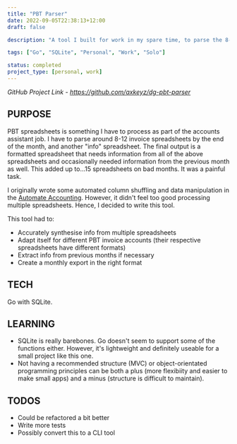```yaml
---
title: "PBT Parser"
date: 2022-09-05T22:38:13+12:00
draft: false

description: "A tool I built for work in my spare time, to parse the 8-10 PBT spreadsheets I have to process every month end. In Go."

tags: ["Go", "SQLite", "Personal", "Work", "Solo"]

status: completed
project_type: [personal, work]
---
```


*GitHub Project Link - https://github.com/axkeyz/dg-pbt-parser*

## PURPOSE

PBT spreadsheets is something I have to process as part of the accounts assistant job. I have to parse around 8-12 invoice spreadsheets by the end of the month, and another "info" spreadsheet. The final output is a formatted spreadsheet that needs information from all of the above spreadsheets and occasionally needed information from the previous month as well. This added up to...15 spreadsheets on bad months. It was a painful task.

I originally wrote some automated column shuffling and data manipulation in the [Automate Accounting](/projects/automate-accounting/). However, it didn't feel too good processing multiple spreadsheets. Hence, I decided to write this tool.

This tool had to:
- Accurately synthesise info from multiple spreadsheets
- Adapt itself for different PBT invoice accounts (their respective spreadsheets have different formats)
- Extract info from previous months if necessary
- Create a monthly export in the right format

## TECH

Go with SQLite.

## LEARNING

- SQLite is really barebones. Go doesn't seem to support some of the functions either. However, it's lightweight and definitely useable for a small project like this one.
- Not having a recommended structure (MVC) or object-orientated programming principles can be both a plus (more flexibiity and easier to make small apps) and a minus (structure is difficult to maintain).

## TODOS

- Could be refactored a bit better
- Write more tests
- Possibly convert this to a CLI tool